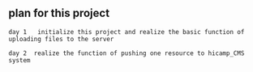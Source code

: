 ## plan for this project

```
day 1   initialize this project and realize the basic function of uploading files to the server

day 2  realize the function of pushing one resource to hicamp_CMS system
```